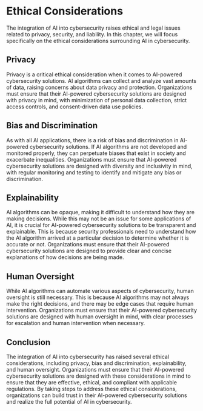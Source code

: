 Ethical Considerations
==========================================================================================

The integration of AI into cybersecurity raises ethical and legal issues related to privacy, security, and liability. In this chapter, we will focus specifically on the ethical considerations surrounding AI in cybersecurity.

Privacy
-------

Privacy is a critical ethical consideration when it comes to AI-powered cybersecurity solutions. AI algorithms can collect and analyze vast amounts of data, raising concerns about data privacy and protection. Organizations must ensure that their AI-powered cybersecurity solutions are designed with privacy in mind, with minimization of personal data collection, strict access controls, and consent-driven data use policies.

Bias and Discrimination
-----------------------

As with all AI applications, there is a risk of bias and discrimination in AI-powered cybersecurity solutions. If AI algorithms are not developed and monitored properly, they can perpetuate biases that exist in society and exacerbate inequalities. Organizations must ensure that AI-powered cybersecurity solutions are designed with diversity and inclusivity in mind, with regular monitoring and testing to identify and mitigate any bias or discrimination.

Explainability
--------------

AI algorithms can be opaque, making it difficult to understand how they are making decisions. While this may not be an issue for some applications of AI, it is crucial for AI-powered cybersecurity solutions to be transparent and explainable. This is because security professionals need to understand how the AI algorithm arrived at a particular decision to determine whether it is accurate or not. Organizations must ensure that their AI-powered cybersecurity solutions are designed to provide clear and concise explanations of how decisions are being made.

Human Oversight
---------------

While AI algorithms can automate various aspects of cybersecurity, human oversight is still necessary. This is because AI algorithms may not always make the right decisions, and there may be edge cases that require human intervention. Organizations must ensure that their AI-powered cybersecurity solutions are designed with human oversight in mind, with clear processes for escalation and human intervention when necessary.

Conclusion
----------

The integration of AI into cybersecurity has raised several ethical considerations, including privacy, bias and discrimination, explainability, and human oversight. Organizations must ensure that their AI-powered cybersecurity solutions are designed with these considerations in mind to ensure that they are effective, ethical, and compliant with applicable regulations. By taking steps to address these ethical considerations, organizations can build trust in their AI-powered cybersecurity solutions and realize the full potential of AI in cybersecurity.
